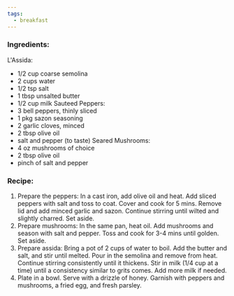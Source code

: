 ```yaml
---
tags:
  - breakfast
---
```

### Ingredients:
L'Assida:
- 1/2 cup coarse semolina
- 2 cups water
- 1/2 tsp salt
- 1 tbsp unsalted butter
- 1/2 cup milk
Sauteed Peppers:
- 3 bell peppers, thinly sliced
- 1 pkg sazon seasoning
- 2 garlic cloves, minced
- 2 tbsp olive oil
- salt and pepper (to taste)
Seared Mushrooms:
- 4 oz mushrooms of choice
- 2 tbsp olive oil
- pinch of salt and pepper

### Recipe:
1. Prepare the peppers: In a cast iron, add olive oil and heat. Add sliced peppers with salt and toss to coat. Cover and cook for 5 mins. Remove lid and add minced garlic and sazon. Continue stirring until wilted and slightly charred. Set aside.
2. Prepare mushrooms: In the same pan, heat oil. Add mushrooms and season with salt and pepper. Toss and cook for 3-4 mins until golden. Set aside. 
3. Prepare assida: Bring a pot of 2 cups of water to boil. Add the butter and salt, and stir until melted. Pour in the semolina and remove from heat. Continue stirring consistently until it thickens. Stir in milk (1/4 cup at a time) until a consistency similar to grits comes. Add more milk if needed.
4. Plate in a bowl. Serve with a drizzle of honey. Garnish with peppers and mushrooms, a fried egg, and fresh parsley. 